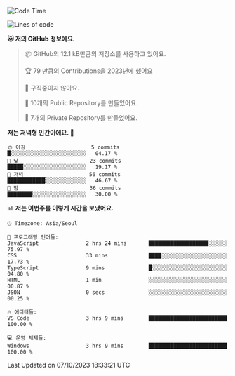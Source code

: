   <!--START_SECTION:waka-->
![Code Time](http://img.shields.io/badge/Code%20Time-221%20hrs%208%20mins-blue)

![Lines of code](https://img.shields.io/badge/%EC%A0%80%EB%8A%94%20%EC%97%AC%ED%83%9C%EA%B9%8C%EC%A7%80%20-154.1%20thousand%20%EC%A4%84%EC%9D%98%20%EC%BD%94%EB%93%9C%EB%A5%BC%20%EC%9E%91%EC%84%B1%ED%96%88%EC%96%B4%EC%9A%94.-blue)

**🐱 저의 GitHub 정보에요.** 

> 📦 GitHub의 12.1 kB만큼의 저장소를 사용하고 있어요. 
 > 
> 🏆 79 만큼의 Contributions을 2023년에 했어요
 > 
> 🚫 구직중이지 않아요.
 > 
> 📜 10개의 Public Repository를 만들었어요. 
 > 
> 🔑 7개의 Private Repository를 만들었어요. 
 > 
**저는 저녁형 인간이에요. 🦉** 

```text
🌞 아침                     5 commits           █░░░░░░░░░░░░░░░░░░░░░░░░   04.17 % 
🌆 낮　                     23 commits          █████░░░░░░░░░░░░░░░░░░░░   19.17 % 
🌃 저녁                     56 commits          ████████████░░░░░░░░░░░░░   46.67 % 
🌙 밤　                     36 commits          ████████░░░░░░░░░░░░░░░░░   30.00 % 
```


📊 **저는 이번주를 이렇게 시간을 보냈어요.** 

```text
🕑︎ Timezone: Asia/Seoul

💬 프로그래밍 언어들: 
JavaScript               2 hrs 24 mins       ███████████████████░░░░░░   75.97 % 
CSS                      33 mins             ████░░░░░░░░░░░░░░░░░░░░░   17.73 % 
TypeScript               9 mins              █░░░░░░░░░░░░░░░░░░░░░░░░   04.80 % 
HTML                     1 min               ░░░░░░░░░░░░░░░░░░░░░░░░░   00.87 % 
JSON                     0 secs              ░░░░░░░░░░░░░░░░░░░░░░░░░   00.25 % 

🔥 에디터들: 
VS Code                  3 hrs 9 mins        █████████████████████████   100.00 % 

💻 운영 체제들: 
Windows                  3 hrs 9 mins        █████████████████████████   100.00 % 
```


 Last Updated on 07/10/2023 18:33:21 UTC
<!--END_SECTION:waka-->
